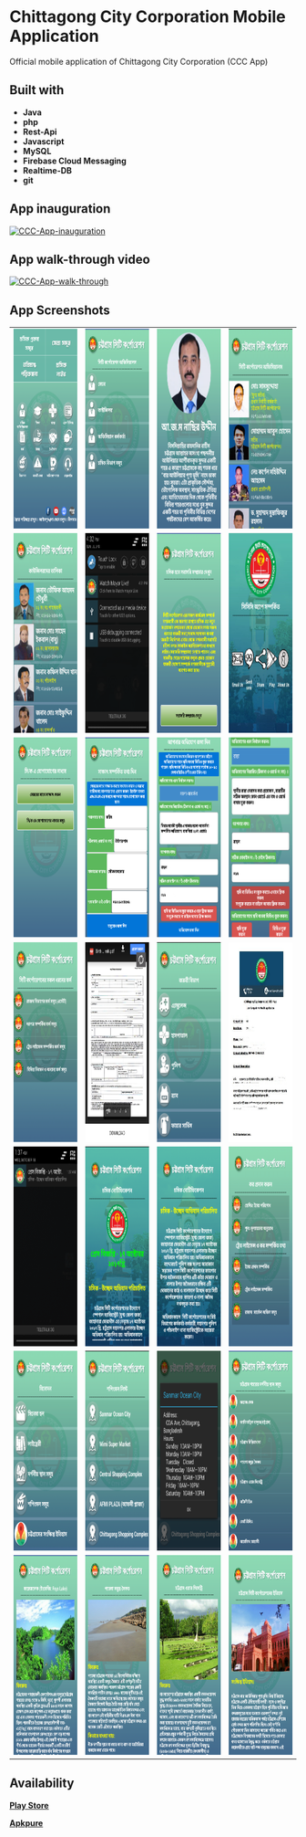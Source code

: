 # Chittagong City Corporation Mobile Application

Official mobile application of Chittagong City Corporation (CCC App)

## Built with
* **Java**
* **php**
* **Rest-Api**
* **Javascript**
* **MySQL**
* **Firebase Cloud Messaging**
* **Realtime-DB**
* **git**


## App inauguration

[![CCC-App-inauguration](https://img.youtube.com/vi/M_ZriMiVJss/0.jpg)](https://www.youtube.com/watch?v=M_ZriMiVJss)

## App walk-through video

[![CCC-App-walk-through](https://img.youtube.com/vi/xXWyGY1uPMc/0.jpg)](https://www.youtube.com/watch?v=xXWyGY1uPMc)

## App Screenshots
|||||
|:---:|:---:|:---:|:---:|
| <img src="./cccscr/home.png" width="200" height="350" /> | <img src="./cccscr/mayor1.png" width="200" height="350" /> | <img src="./cccscr/mayor.png" width="200" height="350"/> | <img src="./cccscr/officials.png" width="200" height="350" /> |
| <img src="./cccscr/counsilor.png" width="200" height="350" /> | <img src="./cccscr/mayor-live.png" width="200" height="350" /> | <img src="./cccscr/live2.png" width="200" height="350"/> | <img src="./cccscr/aboutus.png" width="200" height="350"/> |
| <img src="./cccscr/communi0.png" width="200" height="350" /> | <img src="./cccscr/communi1.png" width="200" height="350" /> | <img src="./cccscr/complain0.png" width="200" height="350"/> | <img src="./cccscr/complain1.png" width="200" height="350"/> |
| <img src="./cccscr/forms.png" width="200" height="350" /> | <img src="./cccscr/download_form.png" width="200" height="350" /> | <img src="./cccscr/emergency.png" width="200" height="350"/> | <img src="./cccscr/cpdf.JPG" width="200" height="350"/> |
| <img src="./cccscr/notification0.png" width="200" height="350" /> | <img src="./cccscr/notification1.png" width="200" height="350" /> | <img src="./cccscr/notification2.png" width="200" height="350"/> | <img src="./cccscr/tax-info.png" width="200" height="350"/> |
| <img src="./cccscr/entertainment1.png" width="200" height="350" /> | <img src="./cccscr/shopping-mall.png" width="200" height="350" /> | <img src="./cccscr/shopping-mall1.png" width="200" height="350"/> | <img src="./cccscr/places.png" width="200" height="350"/> |
| <img src="./cccscr/places1.png" width="200" height="350" /> | <img src="./cccscr/places2.png" width="200" height="350" /> | <img src="./cccscr/places3.png" width="200" height="350"/> | <img src="./cccscr/places4.png" width="200" height="350"/> |

## Availability
[**Play Store**](https://goo.gl/m4AoTr)


[**Apkpure**](https://apkpure.com/ccc-app-chittagong-city-corporation/com.parvez_n_jabed_co.ccc_project)
